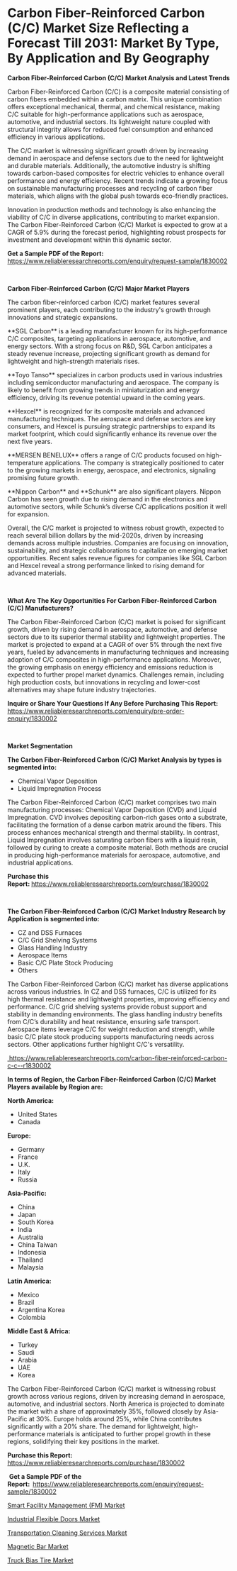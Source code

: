 <p><h1>Carbon Fiber-Reinforced Carbon (C/C) Market Size Reflecting a Forecast Till 2031: Market By Type, By Application and By Geography</h1></p><p><strong>Carbon Fiber-Reinforced Carbon (C/C) Market Analysis and Latest Trends</strong></p>
<p><p>Carbon Fiber-Reinforced Carbon (C/C) is a composite material consisting of carbon fibers embedded within a carbon matrix. This unique combination offers exceptional mechanical, thermal, and chemical resistance, making C/C suitable for high-performance applications such as aerospace, automotive, and industrial sectors. Its lightweight nature coupled with structural integrity allows for reduced fuel consumption and enhanced efficiency in various applications.</p><p>The C/C market is witnessing significant growth driven by increasing demand in aerospace and defense sectors due to the need for lightweight and durable materials. Additionally, the automotive industry is shifting towards carbon-based composites for electric vehicles to enhance overall performance and energy efficiency. Recent trends indicate a growing focus on sustainable manufacturing processes and recycling of carbon fiber materials, which aligns with the global push towards eco-friendly practices.</p><p>Innovation in production methods and technology is also enhancing the viability of C/C in diverse applications, contributing to market expansion. The Carbon Fiber-Reinforced Carbon (C/C) Market is expected to grow at a CAGR of 5.9% during the forecast period, highlighting robust prospects for investment and development within this dynamic sector.</p></p>
<p><strong>Get a Sample PDF of the Report:&nbsp;</strong> <a href="https://www.reliableresearchreports.com/enquiry/request-sample/1830002?utm_campaign=31&utm_medium=2&utm_source=Github&utm_content=ia&utm_term=15102024&utm_id=carbon-fiber-reinforced-carbon-cc">https://www.reliableresearchreports.com/enquiry/request-sample/1830002</a></p>
<p>&nbsp;</p>
<p><strong>Carbon Fiber-Reinforced Carbon (C/C) Major Market Players</strong></p>
<p><p>The carbon fiber-reinforced carbon (C/C) market features several prominent players, each contributing to the industry's growth through innovations and strategic expansions.</p><p>**SGL Carbon** is a leading manufacturer known for its high-performance C/C composites, targeting applications in aerospace, automotive, and energy sectors. With a strong focus on R&D, SGL Carbon anticipates a steady revenue increase, projecting significant growth as demand for lightweight and high-strength materials rises.</p><p>**Toyo Tanso** specializes in carbon products used in various industries including semiconductor manufacturing and aerospace. The company is likely to benefit from growing trends in miniaturization and energy efficiency, driving its revenue potential upward in the coming years.</p><p>**Hexcel** is recognized for its composite materials and advanced manufacturing techniques. The aerospace and defense sectors are key consumers, and Hexcel is pursuing strategic partnerships to expand its market footprint, which could significantly enhance its revenue over the next five years. </p><p>**MERSEN BENELUX** offers a range of C/C products focused on high-temperature applications. The company is strategically positioned to cater to the growing markets in energy, aerospace, and electronics, signaling promising future growth.</p><p>**Nippon Carbon** and **Schunk** are also significant players. Nippon Carbon has seen growth due to rising demand in the electronics and automotive sectors, while Schunk’s diverse C/C applications position it well for expansion.</p><p>Overall, the C/C market is projected to witness robust growth, expected to reach several billion dollars by the mid-2020s, driven by increasing demands across multiple industries. Companies are focusing on innovation, sustainability, and strategic collaborations to capitalize on emerging market opportunities. Recent sales revenue figures for companies like SGL Carbon and Hexcel reveal a strong performance linked to rising demand for advanced materials.</p></p>
<p>&nbsp;</p>
<p><strong>What Are The Key Opportunities For Carbon Fiber-Reinforced Carbon (C/C) Manufacturers?</strong></p>
<p><p>The Carbon Fiber-Reinforced Carbon (C/C) market is poised for significant growth, driven by rising demand in aerospace, automotive, and defense sectors due to its superior thermal stability and lightweight properties. The market is projected to expand at a CAGR of over 5% through the next five years, fueled by advancements in manufacturing techniques and increasing adoption of C/C composites in high-performance applications. Moreover, the growing emphasis on energy efficiency and emissions reduction is expected to further propel market dynamics. Challenges remain, including high production costs, but innovations in recycling and lower-cost alternatives may shape future industry trajectories.</p></p>
<p><strong>Inquire or Share Your Questions If Any Before Purchasing This Report:</strong> <a href="https://www.reliableresearchreports.com/enquiry/pre-order-enquiry/1830002?utm_campaign=31&utm_medium=2&utm_source=Github&utm_content=ia&utm_term=15102024&utm_id=carbon-fiber-reinforced-carbon-cc">https://www.reliableresearchreports.com/enquiry/pre-order-enquiry/1830002</a></p>
<p>&nbsp;</p>
<p><strong>Market Segmentation</strong></p>
<p><strong>The Carbon Fiber-Reinforced Carbon (C/C) Market Analysis by types is segmented into:</strong></p>
<p><ul><li>Chemical Vapor Deposition</li><li>Liquid Impregnation Process</li></ul></p>
<p><p>The Carbon Fiber-Reinforced Carbon (C/C) market comprises two main manufacturing processes: Chemical Vapor Deposition (CVD) and Liquid Impregnation. CVD involves depositing carbon-rich gases onto a substrate, facilitating the formation of a dense carbon matrix around the fibers. This process enhances mechanical strength and thermal stability. In contrast, Liquid Impregnation involves saturating carbon fibers with a liquid resin, followed by curing to create a composite material. Both methods are crucial in producing high-performance materials for aerospace, automotive, and industrial applications.</p></p>
<p><strong>Purchase this Report:&nbsp;</strong><a href="https://www.reliableresearchreports.com/purchase/1830002?utm_campaign=31&utm_medium=2&utm_source=Github&utm_content=ia&utm_term=15102024&utm_id=carbon-fiber-reinforced-carbon-cc">https://www.reliableresearchreports.com/purchase/1830002</a></p>
<p>&nbsp;</p>
<p><strong>The Carbon Fiber-Reinforced Carbon (C/C) Market Industry Research by Application is segmented into:</strong></p>
<p><ul><li>CZ and DSS Furnaces</li><li>C/C Grid Shelving Systems</li><li>Glass Handling Industry</li><li>Aerospace Items</li><li>Basic C/C Plate Stock Producing</li><li>Others</li></ul></p>
<p><p>The Carbon Fiber-Reinforced Carbon (C/C) market has diverse applications across various industries. In CZ and DSS furnaces, C/C is utilized for its high thermal resistance and lightweight properties, improving efficiency and performance. C/C grid shelving systems provide robust support and stability in demanding environments. The glass handling industry benefits from C/C’s durability and heat resistance, ensuring safe transport. Aerospace items leverage C/C for weight reduction and strength, while basic C/C plate stock producing supports manufacturing needs across sectors. Other applications further highlight C/C's versatility.</p></p>
<p><a href="https://www.reliableresearchreports.com/carbon-fiber-reinforced-carbon-c-c--r1830002?utm_campaign=31&utm_medium=2&utm_source=Github&utm_content=ia&utm_term=15102024&utm_id=carbon-fiber-reinforced-carbon-cc">&nbsp;https://www.reliableresearchreports.com/carbon-fiber-reinforced-carbon-c-c--r1830002</a></p>
<p><strong>In terms of Region, the Carbon Fiber-Reinforced Carbon (C/C) Market Players available by Region are:</strong></p>
<p>
    <p> <strong> North America: </strong>
        <ul>
            <li>United States</li>
            <li>Canada</li>
        </ul>
        </p> 
    <p> <strong> Europe: </strong>
        <ul>
            <li>Germany</li>
            <li>France</li>
            <li>U.K.</li>
            <li>Italy</li>
            <li>Russia</li>
        </ul>
        </p> 
    <p> <strong> Asia-Pacific: </strong>
        <ul>
            <li>China</li>
            <li>Japan</li>
            <li>South Korea</li>
            <li>India</li>
            <li>Australia</li>
            <li>China Taiwan</li>
            <li>Indonesia</li>
            <li>Thailand</li>
            <li>Malaysia</li>
        </ul>
        </p> 
    <p> <strong> Latin America: </strong>
        <ul>
            <li>Mexico</li>
            <li>Brazil</li>
            <li>Argentina Korea</li>
            <li>Colombia</li>
        </ul>
        </p> 
    <p> <strong> Middle East & Africa: </strong>
        <ul>
            <li>Turkey</li>
            <li>Saudi</li>
            <li>Arabia</li>
            <li>UAE</li>
            <li>Korea</li>
        </ul>
    </p>
    </p>
<p><p>The Carbon Fiber-Reinforced Carbon (C/C) market is witnessing robust growth across various regions, driven by increasing demand in aerospace, automotive, and industrial sectors. North America is projected to dominate the market with a share of approximately 35%, followed closely by Asia-Pacific at 30%. Europe holds around 25%, while China contributes significantly with a 20% share. The demand for lightweight, high-performance materials is anticipated to further propel growth in these regions, solidifying their key positions in the market.</p></p>
<p><strong>Purchase this Report: </strong><a href="https://www.reliableresearchreports.com/purchase/1830002?utm_campaign=31&utm_medium=2&utm_source=Github&utm_content=ia&utm_term=15102024&utm_id=carbon-fiber-reinforced-carbon-cc">https://www.reliableresearchreports.com/purchase/1830002</a></p>
<p>&nbsp;<strong>Get a Sample PDF of the Report:&nbsp;&nbsp;</strong><a href="https://www.reliableresearchreports.com/enquiry/request-sample/1830002?utm_campaign=31&utm_medium=2&utm_source=Github&utm_content=ia&utm_term=15102024&utm_id=carbon-fiber-reinforced-carbon-cc">https://www.reliableresearchreports.com/enquiry/request-sample/1830002</a></p>
<p><strong></strong></p>
<p><p><a href="https://github.com/cristy9x9bur/Market-Research-Report-List-1/blob/main/smart-facility-management-fm-market.md?utm_campaign=31&utm_medium=2&utm_source=Github&utm_content=ia&utm_term=15102024&utm_id=carbon-fiber-reinforced-carbon-cc">Smart Facility Management (FM) Market</a></p><p><a href="https://issuu.com/reportprime-2/docs/industrial-flexible-doors-market-si_f7db74de26109c?utm_campaign=31&utm_medium=2&utm_source=Github&utm_content=ia&utm_term=15102024&utm_id=carbon-fiber-reinforced-carbon-cc">Industrial Flexible Doors Market</a></p><p><a href="https://github.com/isbel3opkkem/Market-Research-Report-List-1/blob/main/transportation-cleaning-services-market.md?utm_campaign=31&utm_medium=2&utm_source=Github&utm_content=ia&utm_term=15102024&utm_id=carbon-fiber-reinforced-carbon-cc">Transportation Cleaning Services Market</a></p><p><a href="https://issuu.com/reportprime-2/docs/magnetic-bar-market-size-2030.pptx_76115dac42acf0?utm_campaign=31&utm_medium=2&utm_source=Github&utm_content=ia&utm_term=15102024&utm_id=carbon-fiber-reinforced-carbon-cc">Magnetic Bar Market</a></p><p><a href="https://www.linkedin.com/pulse/truck-bias-tire-market-share-analysis-growth-trends-kqwjc?utm_campaign=31&utm_medium=2&utm_source=Github&utm_content=ia&utm_term=15102024&utm_id=carbon-fiber-reinforced-carbon-cc">Truck Bias Tire Market</a></p></p>